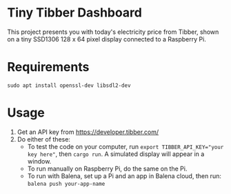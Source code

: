 # Tiny Tibber Dashboard

This project presents you with today's electricity price from Tibber, shown on a tiny SSD1306 128 x 64 pixel display connected to a Raspberry Pi.

# Requirements

```
sudo apt install openssl-dev libsdl2-dev
```

# Usage
1. Get an API key from https://developer.tibber.com/
2. Do either of these:
    * To test the code on your computer, run `export TIBBER_API_KEY="your key here"`, then `cargo run`. A simulated display will appear in a window.
    * To run manually on Raspberry Pi, do the same on the Pi.
    * To run with Balena, set up a Pi and an app in Balena cloud, then run: `balena push your-app-name`
